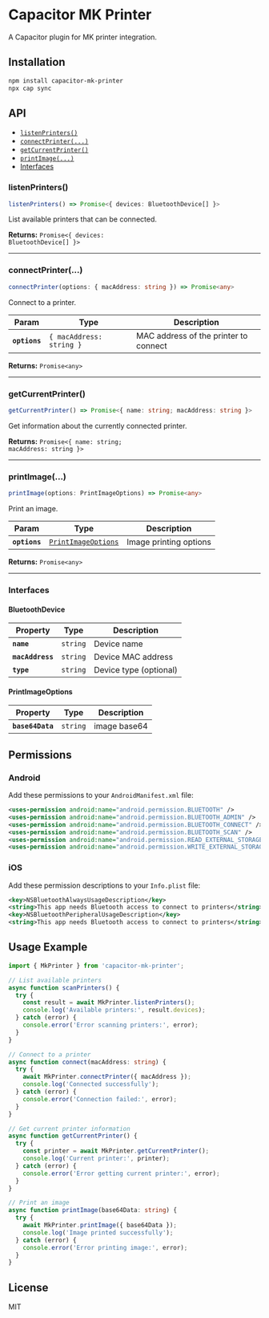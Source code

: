 # Capacitor MK Printer

A Capacitor plugin for MK printer integration.

## Installation

```bash
npm install capacitor-mk-printer
npx cap sync
```

## API

<docgen-index>

* [`listenPrinters()`](#listenprinters)
* [`connectPrinter(...)`](#connectprinter)
* [`getCurrentPrinter()`](#getcurrentprinter)
* [`printImage(...)`](#printimage)
* [Interfaces](#interfaces)

</docgen-index>

<docgen-api>

### listenPrinters()

```typescript
listenPrinters() => Promise<{ devices: BluetoothDevice[] }>
```

List available printers that can be connected.

**Returns:** <code>Promise&lt;{ devices: BluetoothDevice[] }&gt;</code>

--------------------

### connectPrinter(...)

```typescript
connectPrinter(options: { macAddress: string }) => Promise<any>
```

Connect to a printer.

| Param         | Type                                 | Description                    |
| ------------- | ------------------------------------ | ------------------------------ |
| **`options`** | <code>{ macAddress: string }</code> | MAC address of the printer to connect |

**Returns:** <code>Promise&lt;any&gt;</code>

--------------------

### getCurrentPrinter()

```typescript
getCurrentPrinter() => Promise<{ name: string; macAddress: string }>
```

Get information about the currently connected printer.

**Returns:** <code>Promise&lt;{ name: string; macAddress: string }&gt;</code>

--------------------

### printImage(...)

```typescript
printImage(options: PrintImageOptions) => Promise<any>
```

Print an image.

| Param         | Type                                                          | Description                |
| ------------- | ------------------------------------------------------------- | -------------------------- |
| **`options`** | <code><a href="#printimageoptions">PrintImageOptions</a></code> | Image printing options     |

**Returns:** <code>Promise&lt;any&gt;</code>

--------------------

### Interfaces

#### BluetoothDevice

| Property          | Type                | Description                        |
| ----------------- | ------------------- | ---------------------------------- |
| **`name`**        | <code>string</code> | Device name                        |
| **`macAddress`**  | <code>string</code> | Device MAC address                 |
| **`type`**        | <code>string</code> | Device type (optional)             |

#### PrintImageOptions

| Property         | Type                | Description  |
|------------------| ------------------- |--------------|
| **`base64Data`** | <code>string</code> | image base64 |

</docgen-api>

## Permissions

### Android

Add these permissions to your `AndroidManifest.xml` file:

```xml
<uses-permission android:name="android.permission.BLUETOOTH" />
<uses-permission android:name="android.permission.BLUETOOTH_ADMIN" />
<uses-permission android:name="android.permission.BLUETOOTH_CONNECT" />
<uses-permission android:name="android.permission.BLUETOOTH_SCAN" />
<uses-permission android:name="android.permission.READ_EXTERNAL_STORAGE" />
<uses-permission android:name="android.permission.WRITE_EXTERNAL_STORAGE" />
```

### iOS

Add these permission descriptions to your `Info.plist` file:

```xml
<key>NSBluetoothAlwaysUsageDescription</key>
<string>This app needs Bluetooth access to connect to printers</string>
<key>NSBluetoothPeripheralUsageDescription</key>
<string>This app needs Bluetooth access to connect to printers</string>
```

## Usage Example

```typescript
import { MkPrinter } from 'capacitor-mk-printer';

// List available printers
async function scanPrinters() {
  try {
    const result = await MkPrinter.listenPrinters();
    console.log('Available printers:', result.devices);
  } catch (error) {
    console.error('Error scanning printers:', error);
  }
}

// Connect to a printer
async function connect(macAddress: string) {
  try {
    await MkPrinter.connectPrinter({ macAddress });
    console.log('Connected successfully');
  } catch (error) {
    console.error('Connection failed:', error);
  }
}

// Get current printer information
async function getCurrentPrinter() {
  try {
    const printer = await MkPrinter.getCurrentPrinter();
    console.log('Current printer:', printer);
  } catch (error) {
    console.error('Error getting current printer:', error);
  }
}

// Print an image
async function printImage(base64Data: string) {
  try {
    await MkPrinter.printImage({ base64Data });
    console.log('Image printed successfully');
  } catch (error) {
    console.error('Error printing image:', error);
  }
}
```

## License

MIT